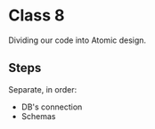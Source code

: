 # Class 8

Dividing our code into Atomic design.

## Steps

Separate, in order:

- DB's connection
- Schemas